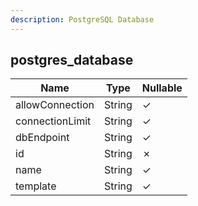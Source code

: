```yaml
---
description: PostgreSQL Database
---
```

postgres_database
-----------------

| **Name**        | **Type** | **Nullable** |
| --------------- | -------- | ------------ |
| allowConnection | String   | &check;      |
| connectionLimit | String   | &check;      |
| dbEndpoint      | String   | &check;      |
| id              | String   | &cross;      |
| name            | String   | &check;      |
| template        | String   | &check;      |
